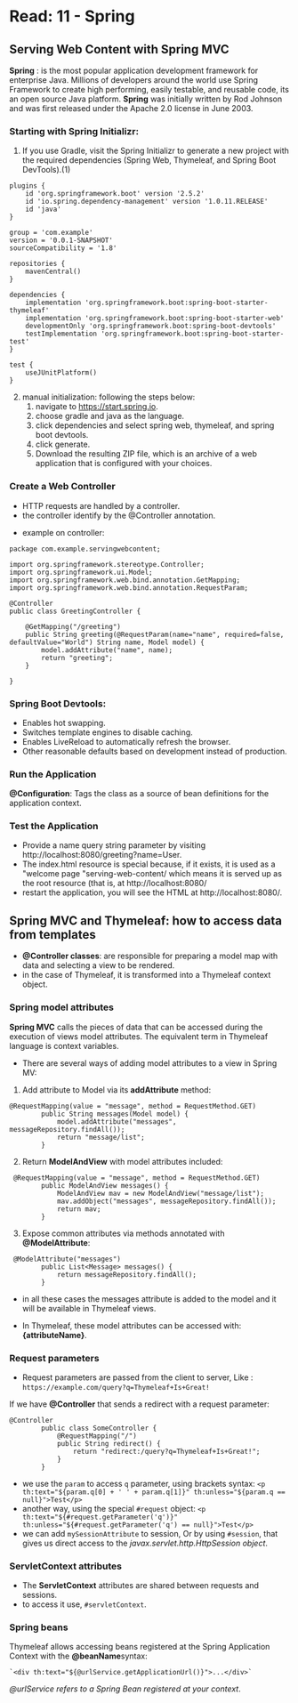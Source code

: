 # Read: 11 - Spring

## Serving Web Content with Spring MVC

**Spring** : is the most popular application development framework for enterprise Java. Millions of developers around the world use Spring Framework to create high performing, easily testable, and reusable code, its an open source Java platform. **Spring** was initially written by Rod Johnson and was first released under the Apache 2.0 license in June 2003.

### Starting with Spring Initializr:

1. If you use Gradle, visit the Spring Initializr to generate a new project with the required dependencies (Spring Web, Thymeleaf, and Spring Boot DevTools).(1)

```
plugins {
	id 'org.springframework.boot' version '2.5.2'
	id 'io.spring.dependency-management' version '1.0.11.RELEASE'
	id 'java'
}

group = 'com.example'
version = '0.0.1-SNAPSHOT'
sourceCompatibility = '1.8'

repositories {
	mavenCentral()
}

dependencies {
	implementation 'org.springframework.boot:spring-boot-starter-thymeleaf'
	implementation 'org.springframework.boot:spring-boot-starter-web'
	developmentOnly 'org.springframework.boot:spring-boot-devtools'
	testImplementation 'org.springframework.boot:spring-boot-starter-test'
}

test {
	useJUnitPlatform()
}
```

2. manual initialization: following the steps below:
    1. navigate to https://start.spring.io.
    2. choose gradle and java as the language. 
    3. click dependencies and select spring web, thymeleaf, and spring boot devtools.
    4. click generate.
    5. Download the resulting ZIP file, which is an archive of a web application that is configured with your choices.


### Create a Web Controller
- HTTP requests are handled by a controller. 
- the controller identify by the @Controller annotation.

* example on controller:

```
package com.example.servingwebcontent;

import org.springframework.stereotype.Controller;
import org.springframework.ui.Model;
import org.springframework.web.bind.annotation.GetMapping;
import org.springframework.web.bind.annotation.RequestParam;

@Controller
public class GreetingController {

	@GetMapping("/greeting")
	public String greeting(@RequestParam(name="name", required=false, defaultValue="World") String name, Model model) {
		model.addAttribute("name", name);
		return "greeting";
	}

}
```
### Spring Boot Devtools:
- Enables hot swapping.
- Switches template engines to disable caching.
- Enables LiveReload to automatically refresh the browser.
- Other reasonable defaults based on development instead of production.

### Run the Application
**@Configuration**: Tags the class as a source of bean definitions for the application context.

### Test the Application
- Provide a name query string parameter by visiting http://localhost:8080/greeting?name=User.
- The index.html resource is special because, if it exists, it is used as a "welcome page "serving-web-content/ which means it is served up as the root resource (that is, at http://localhost:8080/
- restart the application, you will see the HTML at http://localhost:8080/.

## Spring MVC and Thymeleaf: how to access data from templates

- **@Controller classes**: are responsible for preparing a model map with data and selecting a view to be rendered.
- in the case of Thymeleaf, it is transformed into a Thymeleaf context object.

### Spring model attributes
**Spring MVC** calls the pieces of data that can be accessed during the execution of views model attributes. The equivalent term in Thymeleaf language is context variables.

* There are several ways of adding model attributes to a view in Spring MV:

1. Add attribute to Model via its **addAttribute** method:
```
@RequestMapping(value = "message", method = RequestMethod.GET)
        public String messages(Model model) {
            model.addAttribute("messages", messageRepository.findAll());
            return "message/list";
        }
```
2. Return **ModelAndView** with model attributes included:
```
 @RequestMapping(value = "message", method = RequestMethod.GET)
        public ModelAndView messages() {
            ModelAndView mav = new ModelAndView("message/list");
            mav.addObject("messages", messageRepository.findAll());
            return mav;
        }
```
3. Expose common attributes via methods annotated with **@ModelAttribute**:
```
 @ModelAttribute("messages")
        public List<Message> messages() {
            return messageRepository.findAll();
        }
```
-  in all these cases the messages attribute is added to the model and it will be available in Thymeleaf views.

- In Thymeleaf, these model attributes can be accessed with: **{attributeName}**.

###  Request parameters
- Request parameters are passed from the client to server, Like :
`https://example.com/query?q=Thymeleaf+Is+Great!`

If we have **@Controller** that sends a redirect with a request parameter:
```
@Controller
        public class SomeController {
            @RequestMapping("/")
            public String redirect() {
                return "redirect:/query?q=Thymeleaf+Is+Great!";
            }
        }
```

- we use the `param` to access `q` parameter, using brackets syntax:
`<p th:text="${param.q[0] + ' ' + param.q[1]}" th:unless="${param.q == null}">Test</p>`
- another way, using the special `#request` object:
`<p th:text="${#request.getParameter('q')}" th:unless="${#request.getParameter('q') == null}">Test</p>`
- we can add `mySessionAttribute` to session, Or by using `#session`, that gives us direct access to the *javax.servlet.http.HttpSession object*.

### ServletContext attributes
- The **ServletContext** attributes are shared between requests and sessions.
- to access it use, `#servletContext`.


### Spring beans
Thymeleaf allows accessing beans registered at the Spring Application Context with the **@beanName**syntax:

    `<div th:text="${@urlService.getApplicationUrl()}">...</div>`
    
*@urlService refers to a Spring Bean registered at your context*.